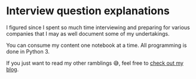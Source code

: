 # Interview question explanations
I figured since I spent so much time interviewing and preparing for various companies that I may as well document some of my undertakings.

You can consume my content one notebook at a time. All programming is done in Python 3.

If you just want to read my other ramblings 😅, feel free to [check out my blog](https://medium.com/attenchen-to-detail).
